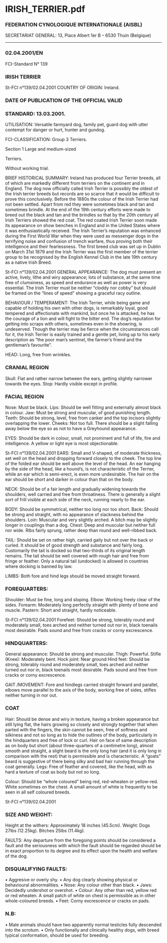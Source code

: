 # IRISH_TERRIER.pdf


### FEDERATION CYNOLOGIQUE INTERNATIONALE (AISBL)


SECRETARIAT GENERAL: 13, Place Albert 1er  B – 6530 Thuin (Belgique)
______________________________________________________________________________

### 02.04.2001/EN



FCI-Standard N° 139

### IRISH TERRIER





St-FCI n°139/02.04.2001
COUNTRY OF ORIGIN: Ireland.

### DATE OF PUBLICATION OF THE OFFICIAL VALID



### STANDARD: 13.03.2001.



UTILISATION: Versatile farmyard dog, family pet, guard dog with
utter contempt for danger or hurt, hunter and gundog.

FCI-CLASSIFICATION:  Group  3
Terriers.

Section 1
Large and medium-sized


Terriers.


Without working trial.

BRIEF HISTORICAL SUMMARY: Ireland has produced four
Terrier breeds, all of which are markedly different from terriers on
the continent and in England.  The dog now officially called Irish
Terrier is possibly the oldest of the Irish terrier breeds but records are
so scarce that it would be difficult to prove this conclusively.  Before
the 1880s the colour of the Irish Terrier had not been settled.  Apart
from red they were sometimes black and tan and sometimes brindle.
At the end of the 19th century efforts were made to breed out the
black and tan and the brindles so that by the 20th century all Irish
Terriers showed the red coat.  The red coated Irish Terrier soon made
its appearance on show benches in England and in the United States
where it was enthusiastically received.  The Irish Terrier’s reputation
was enhanced during the First World War when they were used as
messenger dogs in the terrifying noise and confusion of trench
warfare, thus proving both their intelligence and their fearlessness.
The first breed club was set up in Dublin on March 31st 1879 and the
Irish Terrier was the first member of the terrier group to be
recognised by the English Kennel Club in the late 19th century as a
native Irish Breed.




St-FCI n°139/02.04.2001
GENERAL APPEARANCE:  The dog must present an active,
lively, lithe and wiry appearance; lots of substance, at the same time
free of clumsiness, as speed and endurance as well as power is very
essential.
The Irish Terrier must be neither “cloddy nor cobby” but should be
framed on the “lines of speed” showing a graceful racy outline.

BEHAVIOUR / TEMPERAMENT: The Irish Terrier, while being
game and capable of holding his own with other dogs, is remarkably
loyal, good tempered and affectionate with mankind, but once he is
attacked, he has the courage of a lion and will fight to the bitter end.
The dog’s reputation for getting into scraps with others, sometimes
even in the showring, is undeserved.  Though the terrier may be
fierce when the circumstances call for it, the Irish Terrier is easily
trained and a gentle pet, living up to his early description as “the
poor man’s sentinel, the farmer’s friend and the gentleman’s
favourite”.

HEAD: Long, free from wrinkles.

### CRANIAL REGION


Skull: Flat and rather narrow between the ears, getting slightly
narrower towards the eyes.
Stop: Hardly visible except in profile.

### FACIAL REGION


Nose:  Must be black.
Lips:   Should be well fitting and externally almost black in colour.
Jaw:    Must be strong and muscular, of good punishing length.
Teeth: Should be strong, level, free from canker and the top incisors
slightly overlapping the lower.
Cheeks: Not too full.  There should be a slight falling away below
the eye so as not to have a Greyhound appearance.

EYES: Should be dark in colour, small, not prominent and full of
life, fire and intelligence.  A yellow or light eye is most
objectionable.



St-FCI n°139/02.04.2001
EARS: Small and V-shaped, of moderate thickness, set well on the
head and dropping forward closely to the cheek.  The top line of the
folded ear should be well above the level of the head.
An ear hanging by the side of the head, like a hound’s, is not
characteristic of the Terrier, while an ear which is semi-erect, is even
more undesirable.  The hair on the ear should be short and darker in
colour than that on the body.

NECK: Should be of a fair length and gradually widening towards
the shoulders, well carried and free from throatiness.  There is
generally a slight sort of frill visible at each side of the neck, running
nearly to the ear.

BODY: Should be symmetrical, neither too long nor too short.
Back: Should be strong and straight, with no appearance of
slackness behind the shoulders.
Loin: Muscular and very slightly arched.  A bitch may be slightly
longer in couplings than a dog.
Chest: Deep and muscular but neither full nor wide.  Ribs fairly
sprung, rather deep than round and well-ribbed back.

TAIL: Should be set on rather high, carried gaily but not over the
back or curled.  It should be of good strength and substance and
fairly long.  Customarily the tail is docked so that two-thirds of its
original length remains.  The tail should be well covered with rough
hair and free from fringe or feather.  Only a natural tail (undocked) is
allowed in countries where docking is banned by law.

LIMBS: Both fore and hind legs should be moved straight forward.

### FOREQUARTERS:


Shoulder: Must be fine, long and sloping.
Elbow: Working freely clear of the sides.
Forearm: Moderately long perfectly straight with plenty of bone and
muscle.
Pastern: Short and straight, hardly noticeable.



St-FCI n°139/02.04.2001
Forefeet: Should be strong, tolerably round and moderately small,
toes arched and neither turned out nor in, black toenails most
desirable.  Pads sound and free from cracks or corny excrescence.

### HINDQUARTERS:


General appearance: Should be strong and muscular.
Thigh: Powerful.
Stifle (Knee): Moderately bent.
Hock joint: Near ground
Hind feet: Should be strong, tolerably round and moderately small,
toes arched and neither turned out nor in, black toenails most
desirable.  Pads sound and free from cracks or corny excrescence.

GAIT /MOVEMENT: Fore and hindlegs carried straight forward
and parallel, elbows move parallel to the axis of the body, working
free of sides, stifles neither turning  in nor out.

### COAT


Hair: Should be dense and wiry in texture, having a broken
appearance but still lying flat, the hairs growing so closely and
strongly together that when parted with the fingers, the skin cannot
be seen, free of softness and silkiness and not so long as to hide the
outlines of the body, particularly in the hindquarters and free of lock
or curl.  Hair on face of same description as on body but short (about
three-quarters of a centimetre long), almost smooth and straight, a
slight beard is the only long hair (and it is only long in comparison
with the rest) that is permissible and is characteristic. A “goats”
beard is suggestive of there being silky and bad
hair running through the coat generally.
Legs: Free of feather and covered, like the head, with as hard a
texture of coat as body but not so long.

Colour: Should be “whole coloured” being red, red-wheaten or
yellow-red. White sometimes on the chest.  A small amount of white
is frequently to be seen in all self coloured breeds.




St-FCI n°139/02.04.2001


### SIZE AND WEIGHT:


Height at the withers: Approximately 18 inches (45.5cm).
Weight:  Dogs     27lbs (12.25kg).
Bitches  25lbs (11.4kg).

FAULTS: Any departure from the foregoing points should be
considered a fault and the seriousness with which the fault should be
regarded should be in exact proportion to its degree and its effect
upon the health and welfare of the dog.

### DISQUALIFYING FAULTS:


•  Aggresive or overly shy.
•  Any dog clearly showing physical or behavioural abnormalities.
•
Nose: Any colour other than black.
•
Jaws: Decidedly undershot or overshot.
•
Colour: Any other than red, yellow red or red wheaten.  A small
patch of white on chest is permissible as in other whole-coloured
breeds.
•
Feet: Corny excrescence or cracks on pads.

### N.B:


• Male animals should have two apparently normal testicles fully
descended into the scrotum.
• Only functionally and clinically healthy dogs, with breed typical
conformation, should be used for breeding.






